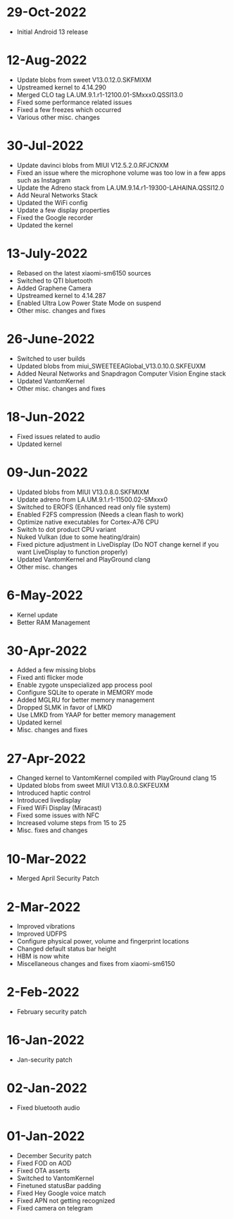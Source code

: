 # 29-Oct-2022
- Initial Android 13 release

# 12-Aug-2022
- Update blobs from sweet V13.0.12.0.SKFMIXM
- Upstreamed kernel to 4.14.290
- Merged CLO tag LA.UM.9.1.r1-12100.01-SMxxx0.QSSI13.0
- Fixed some performance related issues 
- Fixed a few freezes which occurred 
- Various other misc. changes

# 30-Jul-2022
- Update davinci blobs from MIUI V12.5.2.0.RFJCNXM
- Fixed an issue where the microphone volume was too low in a few apps such as Instagram
- Update the Adreno stack from LA.UM.9.14.r1-19300-LAHAINA.QSSI12.0
- Add Neural Networks Stack
- Updated the WiFi config
- Update a few display properties
- Fixed the Google recorder
- Updated the kernel

# 13-July-2022
- Rebased on the latest xiaomi-sm6150 sources
- Switched to QTI bluetooth
- Added Graphene Camera
- Upstreamed kernel to 4.14.287
- Enabled Ultra Low Power State Mode on suspend
- Other misc. changes and fixes

# 26-June-2022
- Switched to user builds
- Updated blobs from miui_SWEETEEAGlobal_V13.0.10.0.SKFEUXM
- Added Neural Networks and Snapdragon Computer Vision Engine stack
- Updated VantomKernel
- Other misc. changes and fixes

# 18-Jun-2022
- Fixed issues related to audio
- Updated kernel

# 09-Jun-2022
- Updated blobs from MIUI V13.0.8.0.SKFMIXM
- Update adreno from LA.UM.9.1.r1-11500.02-SMxxx0
- Switched to EROFS (Enhanced read only file system)
- Enabled F2FS compression (Needs a clean flash to work)
- Optimize native executables for Cortex-A76 CPU
- Switch to dot product CPU variant
- Nuked Vulkan (due to some heating/drain)
- Fixed picture adjustment in LiveDisplay (Do NOT change kernel if you want LiveDisplay to function properly)
- Updated VantomKernel and PlayGround clang
- Other misc. changes

# 6-May-2022
- Kernel update
- Better RAM Management

# 30-Apr-2022
- Added a few missing blobs
- Fixed anti flicker mode
- Enable zygote unspecialized app process pool
- Configure SQLite to operate in MEMORY mode
- Added MGLRU for better memory management
- Dropped SLMK in favor of LMKD
- Use LMKD from YAAP for better memory management
- Updated kernel
- Misc. changes and fixes

# 27-Apr-2022
- Changed kernel to VantomKernel compiled with PlayGround clang 15
- Updated blobs from sweet MIUI V13.0.8.0.SKFEUXM
- Introduced haptic control
- Introduced livedisplay
- Fixed WiFi Display (Miracast)
- Fixed some issues with NFC
- Increased volume steps from 15 to 25
- Misc. fixes and changes

# 10-Mar-2022
- Merged April Security Patch

# 2-Mar-2022
- Improved vibrations
- Improved UDFPS
- Configure physical power, volume and fingerprint locations
- Changed default status bar height
- HBM is now white
- Miscellaneous changes and fixes from xiaomi-sm6150

# 2-Feb-2022
- February security patch

# 16-Jan-2022
- Jan-security patch

# 02-Jan-2022
- Fixed bluetooth audio

# 01-Jan-2022
- December Security patch
- Fixed FOD on AOD
- Fixed OTA asserts
- Switched to VantomKernel
- Finetuned statusBar padding
- Fixed Hey Google voice match
- Fixed APN not getting recognized 
- Fixed camera on telegram
